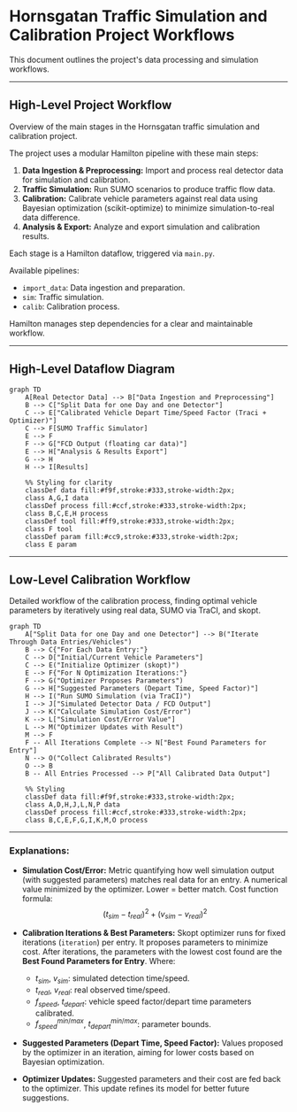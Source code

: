 # Hornsgatan Traffic Simulation and Calibration Project Workflows

This document outlines the project's data processing and simulation workflows.

---

## High-Level Project Workflow

Overview of the main stages in the Hornsgatan traffic simulation and calibration project.

The project uses a modular Hamilton pipeline with these main steps:

1.  **Data Ingestion & Preprocessing:** Import and process real detector data for simulation and calibration.
2.  **Traffic Simulation:** Run SUMO scenarios to produce traffic flow data.
3.  **Calibration:** Calibrate vehicle parameters against real data using Bayesian optimization (scikit-optimize) to minimize simulation-to-real data difference.
4.  **Analysis & Export:** Analyze and export simulation and calibration results.

Each stage is a Hamilton dataflow, triggered via `main.py`.

Available pipelines:

-   `import_data`: Data ingestion and preparation.
-   `sim`: Traffic simulation.
-   `calib`: Calibration process.

Hamilton manages step dependencies for a clear and maintainable workflow. 

---

## High-Level Dataflow Diagram

```mermaid
graph TD
    A[Real Detector Data] --> B["Data Ingestion and Preprocessing"]
    B --> C["Split Data for one Day and one Detector"]
    C --> E["Calibrated Vehicle Depart Time/Speed Factor (Traci + Optimizer)"]
    C --> F[SUMO Traffic Simulator]
    E --> F
    F --> G["FCD Output (floating car data)"]
    E --> H["Analysis & Results Export"]
    G --> H
    H --> I[Results]

    %% Styling for clarity
    classDef data fill:#f9f,stroke:#333,stroke-width:2px;
    class A,G,I data
    classDef process fill:#ccf,stroke:#333,stroke-width:2px;
    class B,C,E,H process
    classDef tool fill:#ff9,stroke:#333,stroke-width:2px;
    class F tool
    classDef param fill:#cc9,stroke:#333,stroke-width:2px;
    class E param
```

---

## Low-Level Calibration Workflow

Detailed workflow of the calibration process, finding optimal vehicle parameters by iteratively using real data, SUMO via TraCI, and skopt.

```mermaid
graph TD
    A["Split Data for one Day and one Detector"] --> B("Iterate Through Data Entries/Vehicles")
    B --> C{"For Each Data Entry:"}
    C --> D["Initial/Current Vehicle Parameters"]
    C --> E("Initialize Optimizer (skopt)")
    E --> F{"For N Optimization Iterations:"}
    F --> G("Optimizer Proposes Parameters")
    G --> H["Suggested Parameters (Depart Time, Speed Factor)"]
    H --> I("Run SUMO Simulation (via TraCI)")
    I --> J["Simulated Detector Data / FCD Output"]
    J --> K("Calculate Simulation Cost/Error")
    K --> L["Simulation Cost/Error Value"]
    L --> M("Optimizer Updates with Result")
    M --> F
    F -- All Iterations Complete --> N["Best Found Parameters for Entry"]
    N --> O("Collect Calibrated Results")
    O --> B
    B -- All Entries Processed --> P["All Calibrated Data Output"]

    %% Styling
    classDef data fill:#f9f,stroke:#333,stroke-width:2px;
    class A,D,H,J,L,N,P data
    classDef process fill:#ccf,stroke:#333,stroke-width:2px;
    class B,C,E,F,G,I,K,M,O process
```

---

### Explanations:

*   **Simulation Cost/Error:**
Metric quantifying how well simulation output (with suggested parameters) matches real data for an entry. A numerical value minimized by the optimizer. Lower = better match.
Cost function formula:
$$(t_{sim} - t_{real})^2 + (v_{sim} - v_{real})^2$$

*   **Calibration Iterations & Best Parameters:**
Skopt optimizer runs for fixed iterations (`iteration`) per entry. It proposes parameters to minimize cost. After iterations, the parameters with the lowest cost found are the **Best Found Parameters for Entry**.
    Where:
    -    $t_{sim}$, $v_{sim}$: simulated detection time/speed.
    *   $t_{real}$, $v_{real}$: real observed time/speed.
    *   $f_{speed}$, $t_{depart}$: vehicle speed factor/depart time parameters calibrated.
    *   $f_{speed}^{min/max}$, $t_{depart}^{min/max}$: parameter bounds.

*   **Suggested Parameters (Depart Time, Speed Factor):**
Values proposed by the optimizer in an iteration, aiming for lower costs based on Bayesian optimization.

*   **Optimizer Updates:** Suggested parameters and their cost are fed back to the optimizer. This update refines its model for better future suggestions.
